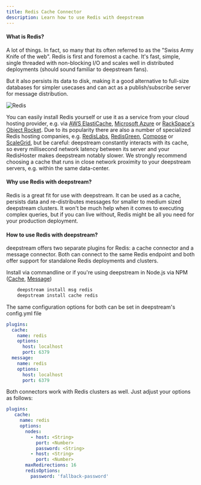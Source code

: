 ```yaml
---
title: Redis Cache Connector
description: Learn how to use Redis with deepstream
---
```


#### What is Redis?
A lot of things. In fact, so many that its often referred to as the "Swiss Army Knife of the web". Redis is first and foremost a cache. It's fast, simple, single threaded with non-blocking I/O and scales well in distributed deployments (should sound familiar to deepstream fans).

But it also persists its data to disk, making it a good alternative to full-size databases for simpler usecases and can act as a publish/subscribe server for message distribution.

![Redis](redis.png)

You can easily install Redis yourself or use it as a service from your cloud hosting provider, e.g. via [AWS ElastiCache](https://aws.amazon.com/elasticache/), [Microsoft Azure](https://azure.microsoft.com/en-us/services/cache/) or [RackSpace's Object Rocket](http://objectrocket.com/). Due to its popularity there are also a number of specialized Redis hosting companies, e.g. [RedisLabs](https://redislabs.com/), [RedisGreen](http://www.redisgreen.net/), [Compose](https://www.compose.io/) or [ScaleGrid](https://scalegrid.io/), but be careful: deepstream constantly interacts with its cache, so every millisecond network latency between its server and your RedisHoster makes deepstream notably slower. We strongly recommend choosing a cache that runs in close network proximity to your deepstream servers, e.g. within the same data-center.

#### Why use Redis with deepstream?
Redis is a great fit for use with deepstream. It can be used as a cache, persists data and re-distributes messages for smaller to medium sized deepstream clusters. It won't be much help when it comes to executing complex queries, but if you can live without, Redis might be all you need for your production deployment.

#### How to use Redis with deepstream?
deepstream offers two separate plugins for Redis: a cache connector and a message connector. Both can connect to the same Redis endpoint and both offer support for standalone Redis deployments and clusters.

Install via commandline or if you're using deepstream in Node.js via NPM ([Cache](https://www.npmjs.com/package/deepstream.io-cache-redis), [Message](https://www.npmjs.com/package/deepstream.io-msg-redis))

```bash
    deepstream install msg redis
    deepstream install cache redis
```

The same configuration options for both can be set in deepstream's config.yml file

```yaml
plugins:
  cache:
    name: redis
    options:
      host: localhost
      port: 6379
  message:
    name: redis
    options:
      host: localhost
      port: 6379
```


Both connectors work with Redis clusters as well. Just adjust your options as follows:

```yaml
plugins:
   cache:
     name: redis
     options:
       nodes:
         - host: <String>
           port: <Number>
           password: <String>
         - host: <String>
           port: <Number>
       maxRedirections: 16
       redisOptions:
         password: 'fallback-password'
```

